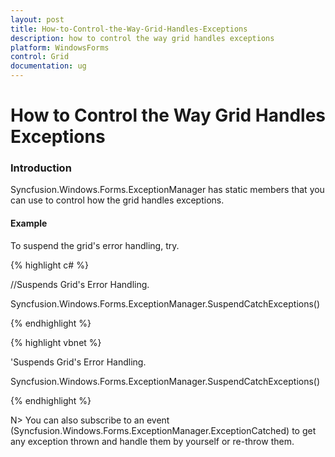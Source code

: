 ```yaml
---
layout: post
title: How-to-Control-the-Way-Grid-Handles-Exceptions
description: how to control the way grid handles exceptions
platform: WindowsForms
control: Grid
documentation: ug
---
```


# How to Control the Way Grid Handles Exceptions

### Introduction

Syncfusion.Windows.Forms.ExceptionManager has static members that you can use to control how the grid handles exceptions. 

#### Example

To suspend the grid's error handling, try.

{% highlight c# %}



//Suspends Grid's Error Handling.

Syncfusion.Windows.Forms.ExceptionManager.SuspendCatchExceptions()


{% endhighlight %}

{% highlight vbnet %}



'Suspends Grid's Error Handling.

Syncfusion.Windows.Forms.ExceptionManager.SuspendCatchExceptions()


{% endhighlight %}

N> You can also subscribe to an event (Syncfusion.Windows.Forms.ExceptionManager.ExceptionCatched) to get any exception thrown and handle them by yourself or re-throw them.
